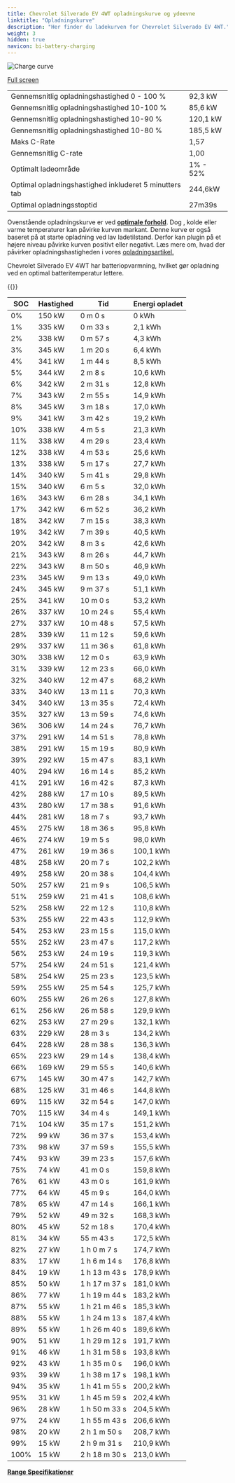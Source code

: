```yaml
---
title: Chevrolet Silverado EV 4WT opladningskurve og ydeevne
linktitle: "Opladningskurve"
description: "Her finder du ladekurven for Chevrolet Silverado EV 4WT."
weight: 3
hidden: true
navicon: bi-battery-charging
---
```

<!-- markdownlint-disable MD033 -->
<img src="../chargingcurve.svg" alt="Charge curve" class="img-fluid">

[Full screen](/models/chevrolet/silverado_ev/silverado_ev_4wt/chargingcurve.svg)


<table class="table table-striped border">
<tbody>
<tr>
<td>Gennemsnitlig opladningshastighed 0 - 100 %</td><td>92,3 kW</td>
</tr>
<tr>
<td>Gennemsnitlig opladningshastighed 10-100 %</td><td>85,6 kW</td>
</tr>
<tr>
<td>Gennemsnitlig opladningshastighed 10-90 %</td><td>120,1 kW</td>
</tr>
<tr>
<td>Gennemsnitlig opladningshastighed 10-80 %</td><td>185,5 kW</td>
</tr>
<tr>
<td>Maks C-Rate</td><td>1,57</td>
</tr>
<tr>
<td>Gennemsnitlig C-rate</td><td>1,00</td>
</tr>
<tr>
<td>Optimalt ladeområde</td><td>1% - 52%</td>
</tr>
<tr>
<td>Optimal opladningshastighed inkluderet 5 minutters tab</td><td>244,6kW</td>
</tr>
<tr>
<td>Optimal opladningsstoptid</td><td>27m39s</td>
</tr>
</tbody>
</table>


Ovenstående opladningskurve er ved **[optimale forhold](../../../../../technology/battery/charging/#temperature)**. Dog , kolde eller varme temperaturer kan påvirke kurven markant. Denne kurve er også baseret på at starte opladning ved lav ladetilstand. Derfor kan plugin på et højere niveau påvirke kurven positivt eller negativt. Læs mere om, hvad der påvirker opladningshastigheden i vores [opladningsartikel.](../../../../../technology/battery/charging/)


Chevrolet Silverado EV 4WT har batteriopvarmning, hvilket gør opladning ved en optimal batteritemperatur lettere.


{{<evkxdisplayaddarticle />}}
<table class="table table-striped border">
<thead>
<tr><th>SOC</th><th>Hastighed</th><th>Tid</th><th>Energi opladet</th></tr>
</thead>
<tbody>
<tr>
<td>0%</td><td>150 kW</td><td> 0 m 0 s </td><td>0 kWh </td>
</tr>
<tr>
<td>1%</td><td>335 kW</td><td> 0 m 33 s </td><td>2,1 kWh </td>
</tr>
<tr>
<td>2%</td><td>338 kW</td><td> 0 m 57 s </td><td>4,3 kWh </td>
</tr>
<tr>
<td>3%</td><td>345 kW</td><td> 1 m 20 s </td><td>6,4 kWh </td>
</tr>
<tr>
<td>4%</td><td>341 kW</td><td> 1 m 44 s </td><td>8,5 kWh </td>
</tr>
<tr>
<td>5%</td><td>344 kW</td><td> 2 m 8 s </td><td>10,6 kWh </td>
</tr>
<tr>
<td>6%</td><td>342 kW</td><td> 2 m 31 s </td><td>12,8 kWh </td>
</tr>
<tr>
<td>7%</td><td>343 kW</td><td> 2 m 55 s </td><td>14,9 kWh </td>
</tr>
<tr>
<td>8%</td><td>345 kW</td><td> 3 m 18 s </td><td>17,0 kWh </td>
</tr>
<tr>
<td>9%</td><td>341 kW</td><td> 3 m 42 s </td><td>19,2 kWh </td>
</tr>
<tr>
<td>10%</td><td>338 kW</td><td> 4 m 5 s </td><td>21,3 kWh </td>
</tr>
<tr>
<td>11%</td><td>338 kW</td><td> 4 m 29 s </td><td>23,4 kWh </td>
</tr>
<tr>
<td>12%</td><td>338 kW</td><td> 4 m 53 s </td><td>25,6 kWh </td>
</tr>
<tr>
<td>13%</td><td>338 kW</td><td> 5 m 17 s </td><td>27,7 kWh </td>
</tr>
<tr>
<td>14%</td><td>340 kW</td><td> 5 m 41 s </td><td>29,8 kWh </td>
</tr>
<tr>
<td>15%</td><td>340 kW</td><td> 6 m 5 s </td><td>32,0 kWh </td>
</tr>
<tr>
<td>16%</td><td>343 kW</td><td> 6 m 28 s </td><td>34,1 kWh </td>
</tr>
<tr>
<td>17%</td><td>342 kW</td><td> 6 m 52 s </td><td>36,2 kWh </td>
</tr>
<tr>
<td>18%</td><td>342 kW</td><td> 7 m 15 s </td><td>38,3 kWh </td>
</tr>
<tr>
<td>19%</td><td>342 kW</td><td> 7 m 39 s </td><td>40,5 kWh </td>
</tr>
<tr>
<td>20%</td><td>342 kW</td><td> 8 m 3 s </td><td>42,6 kWh </td>
</tr>
<tr>
<td>21%</td><td>343 kW</td><td> 8 m 26 s </td><td>44,7 kWh </td>
</tr>
<tr>
<td>22%</td><td>343 kW</td><td> 8 m 50 s </td><td>46,9 kWh </td>
</tr>
<tr>
<td>23%</td><td>345 kW</td><td> 9 m 13 s </td><td>49,0 kWh </td>
</tr>
<tr>
<td>24%</td><td>345 kW</td><td> 9 m 37 s </td><td>51,1 kWh </td>
</tr>
<tr>
<td>25%</td><td>341 kW</td><td> 10 m 0 s </td><td>53,2 kWh </td>
</tr>
<tr>
<td>26%</td><td>337 kW</td><td> 10 m 24 s </td><td>55,4 kWh </td>
</tr>
<tr>
<td>27%</td><td>337 kW</td><td> 10 m 48 s </td><td>57,5 kWh </td>
</tr>
<tr>
<td>28%</td><td>339 kW</td><td> 11 m 12 s </td><td>59,6 kWh </td>
</tr>
<tr>
<td>29%</td><td>337 kW</td><td> 11 m 36 s </td><td>61,8 kWh </td>
</tr>
<tr>
<td>30%</td><td>338 kW</td><td> 12 m 0 s </td><td>63,9 kWh </td>
</tr>
<tr>
<td>31%</td><td>339 kW</td><td> 12 m 23 s </td><td>66,0 kWh </td>
</tr>
<tr>
<td>32%</td><td>340 kW</td><td> 12 m 47 s </td><td>68,2 kWh </td>
</tr>
<tr>
<td>33%</td><td>340 kW</td><td> 13 m 11 s </td><td>70,3 kWh </td>
</tr>
<tr>
<td>34%</td><td>340 kW</td><td> 13 m 35 s </td><td>72,4 kWh </td>
</tr>
<tr>
<td>35%</td><td>327 kW</td><td> 13 m 59 s </td><td>74,6 kWh </td>
</tr>
<tr>
<td>36%</td><td>306 kW</td><td> 14 m 24 s </td><td>76,7 kWh </td>
</tr>
<tr>
<td>37%</td><td>291 kW</td><td> 14 m 51 s </td><td>78,8 kWh </td>
</tr>
<tr>
<td>38%</td><td>291 kW</td><td> 15 m 19 s </td><td>80,9 kWh </td>
</tr>
<tr>
<td>39%</td><td>292 kW</td><td> 15 m 47 s </td><td>83,1 kWh </td>
</tr>
<tr>
<td>40%</td><td>294 kW</td><td> 16 m 14 s </td><td>85,2 kWh </td>
</tr>
<tr>
<td>41%</td><td>291 kW</td><td> 16 m 42 s </td><td>87,3 kWh </td>
</tr>
<tr>
<td>42%</td><td>288 kW</td><td> 17 m 10 s </td><td>89,5 kWh </td>
</tr>
<tr>
<td>43%</td><td>280 kW</td><td> 17 m 38 s </td><td>91,6 kWh </td>
</tr>
<tr>
<td>44%</td><td>281 kW</td><td> 18 m 7 s </td><td>93,7 kWh </td>
</tr>
<tr>
<td>45%</td><td>275 kW</td><td> 18 m 36 s </td><td>95,8 kWh </td>
</tr>
<tr>
<td>46%</td><td>274 kW</td><td> 19 m 5 s </td><td>98,0 kWh </td>
</tr>
<tr>
<td>47%</td><td>261 kW</td><td> 19 m 36 s </td><td>100,1 kWh </td>
</tr>
<tr>
<td>48%</td><td>258 kW</td><td> 20 m 7 s </td><td>102,2 kWh </td>
</tr>
<tr>
<td>49%</td><td>258 kW</td><td> 20 m 38 s </td><td>104,4 kWh </td>
</tr>
<tr>
<td>50%</td><td>257 kW</td><td> 21 m 9 s </td><td>106,5 kWh </td>
</tr>
<tr>
<td>51%</td><td>259 kW</td><td> 21 m 41 s </td><td>108,6 kWh </td>
</tr>
<tr>
<td>52%</td><td>258 kW</td><td> 22 m 12 s </td><td>110,8 kWh </td>
</tr>
<tr>
<td>53%</td><td>255 kW</td><td> 22 m 43 s </td><td>112,9 kWh </td>
</tr>
<tr>
<td>54%</td><td>253 kW</td><td> 23 m 15 s </td><td>115,0 kWh </td>
</tr>
<tr>
<td>55%</td><td>252 kW</td><td> 23 m 47 s </td><td>117,2 kWh </td>
</tr>
<tr>
<td>56%</td><td>253 kW</td><td> 24 m 19 s </td><td>119,3 kWh </td>
</tr>
<tr>
<td>57%</td><td>254 kW</td><td> 24 m 51 s </td><td>121,4 kWh </td>
</tr>
<tr>
<td>58%</td><td>254 kW</td><td> 25 m 23 s </td><td>123,5 kWh </td>
</tr>
<tr>
<td>59%</td><td>255 kW</td><td> 25 m 54 s </td><td>125,7 kWh </td>
</tr>
<tr>
<td>60%</td><td>255 kW</td><td> 26 m 26 s </td><td>127,8 kWh </td>
</tr>
<tr>
<td>61%</td><td>256 kW</td><td> 26 m 58 s </td><td>129,9 kWh </td>
</tr>
<tr>
<td>62%</td><td>253 kW</td><td> 27 m 29 s </td><td>132,1 kWh </td>
</tr>
<tr>
<td>63%</td><td>229 kW</td><td> 28 m 3 s </td><td>134,2 kWh </td>
</tr>
<tr>
<td>64%</td><td>228 kW</td><td> 28 m 38 s </td><td>136,3 kWh </td>
</tr>
<tr>
<td>65%</td><td>223 kW</td><td> 29 m 14 s </td><td>138,4 kWh </td>
</tr>
<tr>
<td>66%</td><td>169 kW</td><td> 29 m 55 s </td><td>140,6 kWh </td>
</tr>
<tr>
<td>67%</td><td>145 kW</td><td> 30 m 47 s </td><td>142,7 kWh </td>
</tr>
<tr>
<td>68%</td><td>125 kW</td><td> 31 m 46 s </td><td>144,8 kWh </td>
</tr>
<tr>
<td>69%</td><td>115 kW</td><td> 32 m 54 s </td><td>147,0 kWh </td>
</tr>
<tr>
<td>70%</td><td>115 kW</td><td> 34 m 4 s </td><td>149,1 kWh </td>
</tr>
<tr>
<td>71%</td><td>104 kW</td><td> 35 m 17 s </td><td>151,2 kWh </td>
</tr>
<tr>
<td>72%</td><td>99 kW</td><td> 36 m 37 s </td><td>153,4 kWh </td>
</tr>
<tr>
<td>73%</td><td>98 kW</td><td> 37 m 59 s </td><td>155,5 kWh </td>
</tr>
<tr>
<td>74%</td><td>93 kW</td><td> 39 m 23 s </td><td>157,6 kWh </td>
</tr>
<tr>
<td>75%</td><td>74 kW</td><td> 41 m 0 s </td><td>159,8 kWh </td>
</tr>
<tr>
<td>76%</td><td>61 kW</td><td> 43 m 0 s </td><td>161,9 kWh </td>
</tr>
<tr>
<td>77%</td><td>64 kW</td><td> 45 m 9 s </td><td>164,0 kWh </td>
</tr>
<tr>
<td>78%</td><td>65 kW</td><td> 47 m 14 s </td><td>166,1 kWh </td>
</tr>
<tr>
<td>79%</td><td>52 kW</td><td> 49 m 32 s </td><td>168,3 kWh </td>
</tr>
<tr>
<td>80%</td><td>45 kW</td><td> 52 m 18 s </td><td>170,4 kWh </td>
</tr>
<tr>
<td>81%</td><td>34 kW</td><td> 55 m 43 s </td><td>172,5 kWh </td>
</tr>
<tr>
<td>82%</td><td>27 kW</td><td>1 h 0 m 7 s </td><td>174,7 kWh </td>
</tr>
<tr>
<td>83%</td><td>17 kW</td><td>1 h 6 m 14 s </td><td>176,8 kWh </td>
</tr>
<tr>
<td>84%</td><td>19 kW</td><td>1 h 13 m 43 s </td><td>178,9 kWh </td>
</tr>
<tr>
<td>85%</td><td>50 kW</td><td>1 h 17 m 37 s </td><td>181,0 kWh </td>
</tr>
<tr>
<td>86%</td><td>77 kW</td><td>1 h 19 m 44 s </td><td>183,2 kWh </td>
</tr>
<tr>
<td>87%</td><td>55 kW</td><td>1 h 21 m 46 s </td><td>185,3 kWh </td>
</tr>
<tr>
<td>88%</td><td>55 kW</td><td>1 h 24 m 13 s </td><td>187,4 kWh </td>
</tr>
<tr>
<td>89%</td><td>55 kW</td><td>1 h 26 m 40 s </td><td>189,6 kWh </td>
</tr>
<tr>
<td>90%</td><td>51 kW</td><td>1 h 29 m 12 s </td><td>191,7 kWh </td>
</tr>
<tr>
<td>91%</td><td>46 kW</td><td>1 h 31 m 58 s </td><td>193,8 kWh </td>
</tr>
<tr>
<td>92%</td><td>43 kW</td><td>1 h 35 m 0 s </td><td>196,0 kWh </td>
</tr>
<tr>
<td>93%</td><td>39 kW</td><td>1 h 38 m 17 s </td><td>198,1 kWh </td>
</tr>
<tr>
<td>94%</td><td>35 kW</td><td>1 h 41 m 55 s </td><td>200,2 kWh </td>
</tr>
<tr>
<td>95%</td><td>31 kW</td><td>1 h 45 m 59 s </td><td>202,4 kWh </td>
</tr>
<tr>
<td>96%</td><td>28 kW</td><td>1 h 50 m 33 s </td><td>204,5 kWh </td>
</tr>
<tr>
<td>97%</td><td>24 kW</td><td>1 h 55 m 43 s </td><td>206,6 kWh </td>
</tr>
<tr>
<td>98%</td><td>20 kW</td><td>2 h 1 m 50 s </td><td>208,7 kWh </td>
</tr>
<tr>
<td>99%</td><td>15 kW</td><td>2 h 9 m 31 s </td><td>210,9 kWh </td>
</tr>
<tr>
<td>100%</td><td>15 kW</td><td>2 h 18 m 30 s </td><td>213,0 kWh </td>
</tr>
</tbody>
</table>

<div class="mt-3 mb-3">
<a href="../rangeandconsumption/" class="text-decoration-none text-black">
<strong><i class="bi-arrow-left"></i> Range </strong>
</a>
<a href="../specifications/" class="text-decoration-none text-black float-end">
<strong>Specifikationer <i class="bi-arrow-right"></i></strong>
</a>
</div>
